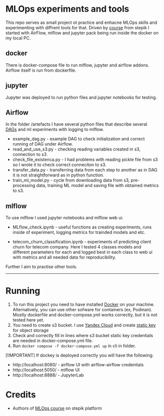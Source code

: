 
# MLOps experiments and tools 
This repo serves as small project ot practice and enhacne MLOps skills and experimenting with diffrent tools for that.
Driven by [course](https://stepik.org/course/181476/syllabus) from stepik I started with AirFlow, mlflow and jupyter pack being run inside the docker on my local PC.

## docker
There is docker-compose file to run mlflow, jupyter and airflow addons. Airflow itself is run from dockerfile. 

## jupyter
Jupyter was deployed to run python files and jupyter notebooks for testing.

## Airflow
In the folder /artefacts I have several python files that describe several [DAGs](https://airflow.apache.org/docs/apache-airflow/stable/core-concepts/dags.html) and ml experiments with logging to mlflow.
- example_dag.py - example DAG to check initialization and correct running of DAG under Airflow.
- read_and_use_s3.py - checking reading variables created in s3, connection to s3.
- check_file_existenca.py - I had problems with reading pickle file from s3 so I wrote it to check correct conneciton to s3.
- transfer_data.py - transferring data from each step to another as in DAG it is not straightforward as in python function.
- train_ml_model.py - cycle from downloading data from s3, pre-processing data, training ML model and saving file with obtained metrics to s3.

## mlflow

To use mlflow I used jupyter notebooks and mlflow web ui.
 - MLflow_check.ipynb - useful functions as creating experiments, runs inside of experiment, logging metrics for trainded models and etc.

- telecom_churn_classification.ipynb - experiments of predicting client churn for telecom company. Here I tested 4 classes models and different parameters for each and logged best in each class to web ui with metrics and all needed data for reproducibility.

Further I aim to practise other tools.
_________
# Running
1. To run this project you need to have installed [Docker](https://www.docker.com/) on your machine. Alternatively, you can use other sofware for containers (ex, Podman). Mostly dockerfile and docker-compose.yml works correctly, but it is not tested here yet.
2. You need to create s3 bucket. I use [Yandex Cloud](https://yandex.cloud/ru/) and create [static key](https://yandex.cloud/en/docs/iam/operations/sa/create-access-key) for object storage
3. Check and correctly fill in lines where s3 bucket static key credentials are needed in docker-compose.yml file.
4. Run ```docker compose -f docker-compose.yml up``` in cli in folder.

[!IMPORTANT]
If dockey is deployed correctly you will have the following:
- http://localhost:8080/ - airflow UI with airflow-airflow credentials
- http://localhost:5050/ - mlflow UI
- http://localhost:8888/ - JupyterLab 

# Credits
 - Authors of [MLOps course](https://stepik.org/course/181476/syllabus) on stepik platform

